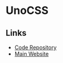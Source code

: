 # UnoCSS

<!--
TailwindCSS Alternative
-->

## Links

- [Code Repository](https://github.com/unocss/unocss)
- [Main Website](https://unocss.dev)
